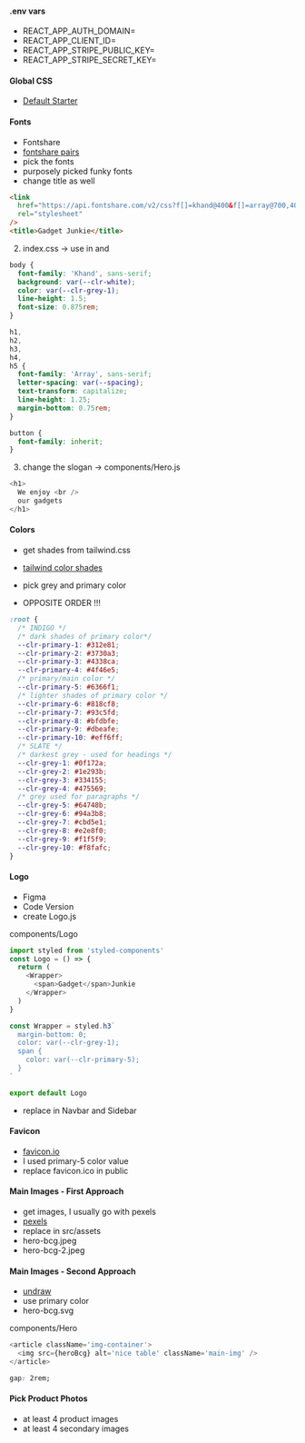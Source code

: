 
#### .env vars

- REACT_APP_AUTH_DOMAIN=
- REACT_APP_CLIENT_ID=
- REACT_APP_STRIPE_PUBLIC_KEY=
- REACT_APP_STRIPE_SECRET_KEY=

#### Global CSS

- [Default Starter](https://youtu.be/UDdyGNlQK5w)

#### Fonts

- Fontshare
- [fontshare pairs](https://www.fontshare.com/pairs)
- pick the fonts
- purposely picked funky fonts
- change title as well

```html
<link
  href="https://api.fontshare.com/v2/css?f[]=khand@400&f[]=array@700,400&display=swap"
  rel="stylesheet"
/>
<title>Gadget Junkie</title>
```

2. index.css -> use in <body> and <headings> 

```css
body {
  font-family: 'Khand', sans-serif;
  background: var(--clr-white);
  color: var(--clr-grey-1);
  line-height: 1.5;
  font-size: 0.875rem;
}

h1,
h2,
h3,
h4,
h5 {
  font-family: 'Array', sans-serif;
  letter-spacing: var(--spacing);
  text-transform: capitalize;
  line-height: 1.25;
  margin-bottom: 0.75rem;
}

button {
  font-family: inherit;
}
```

3. change the slogan -> components/Hero.js

```js
<h1>
  We enjoy <br />
  our gadgets
</h1>
```


#### Colors

- get shades from tailwind.css

- [tailwind color shades](https://tailwindcss.com/docs/customizing-colors#color-palette-reference)

- pick grey and primary color
- OPPOSITE ORDER !!!

```css
:root {
  /* INDIGO */
  /* dark shades of primary color*/
  --clr-primary-1: #312e81;
  --clr-primary-2: #3730a3;
  --clr-primary-3: #4338ca;
  --clr-primary-4: #4f46e5;
  /* primary/main color */
  --clr-primary-5: #6366f1;
  /* lighter shades of primary color */
  --clr-primary-6: #818cf8;
  --clr-primary-7: #93c5fd;
  --clr-primary-8: #bfdbfe;
  --clr-primary-9: #dbeafe;
  --clr-primary-10: #eff6ff;
  /* SLATE */
  /* darkest grey - used for headings */
  --clr-grey-1: #0f172a;
  --clr-grey-2: #1e293b;
  --clr-grey-3: #334155;
  --clr-grey-4: #475569;
  /* grey used for paragraphs */
  --clr-grey-5: #64748b;
  --clr-grey-6: #94a3b8;
  --clr-grey-7: #cbd5e1;
  --clr-grey-8: #e2e8f0;
  --clr-grey-9: #f1f5f9;
  --clr-grey-10: #f8fafc;
}
```

#### Logo

- Figma
- Code Version
- create Logo.js

components/Logo

```js
import styled from 'styled-components'
const Logo = () => {
  return (
    <Wrapper>
      <span>Gadget</span>Junkie
    </Wrapper>
  )
}

const Wrapper = styled.h3`
  margin-bottom: 0;
  color: var(--clr-grey-1);
  span {
    color: var(--clr-primary-5);
  }
`

export default Logo
```

- replace in Navbar and Sidebar

#### Favicon

- [favicon.io](https://favicon.io/)
- I used primary-5 color value
- replace favicon.ico in public

#### Main Images - First Approach

- get images, I usually go with pexels
- [pexels](https://www.pexels.com/)
- replace in src/assets
- hero-bcg.jpeg
- hero-bcg-2.jpeg

#### Main Images - Second Approach

- [undraw](https://undraw.co/illustrations)
- use primary color
- hero-bcg.svg

components/Hero

```js
<article className='img-container'>
  <img src={heroBcg} alt='nice table' className='main-img' />
</article>
```

```css
gap: 2rem;
```

#### Pick Product Photos

- at least 4 product images
- at least 4 secondary images
